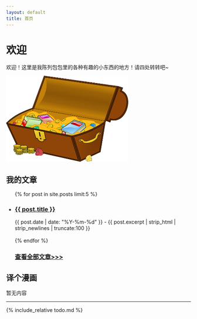 ```yaml
---
layout: default
title: 首页
---
```


# 欢迎

欢迎！这里是我陈列包包里的各种有趣的小东西的地方！请四处转转吧~

<img src="/img/treasure-161753_640.png" width="66%" />

## 我的文章

<ul>
  {% for post in site.posts limit:5 %}
    <li>
      <h3><a href="{{ post.url }}">{{ post.title }}</a></h3> {{ post.date | date: "%Y-%m-%d" }} - {{ post.excerpt | strip_html | strip_newlines | truncate:100 }}
      <br><br>
    </li>
  {% endfor %}
  <h3><a href="https://oicebot.github.io/titles"> 查看全部文章>>> </a></h3>

</ul>

## 译个漫画

暂无内容

----

{% include_relative todo.md %}

